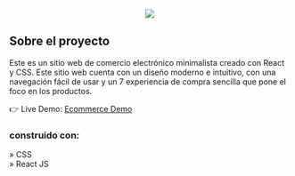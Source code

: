<div align='center'><img src='https://user-images.githubusercontent.com/105128267/224688338-8f1f28b7-029b-4ed7-a567-86de0c44ff42.png'/></div>

<h2>Sobre el proyecto</h2>

<p>Este es un sitio web de comercio electrónico minimalista creado con React y CSS. Este sitio web cuenta con un diseño moderno e intuitivo, con una navegación fácil de usar y un 7 experiencia de compra sencilla que pone el foco en los productos.</p>

👉 Live Demo: <a href='https://minimalist-e-commerce-main.vercel.app/'>Ecommerce Demo</a>

<h3>construido con:</h3>

» CSS <br>
» React JS
